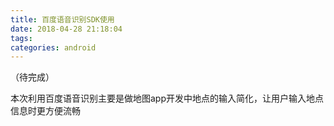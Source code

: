 ```yaml
---
title: 百度语音识别SDK使用
date: 2018-04-28 21:18:04
tags:
categories: android
---
```


（待完成）

本次利用百度语音识别主要是做地图app开发中地点的输入简化，让用户输入地点信息时更方便流畅

<!--more-->